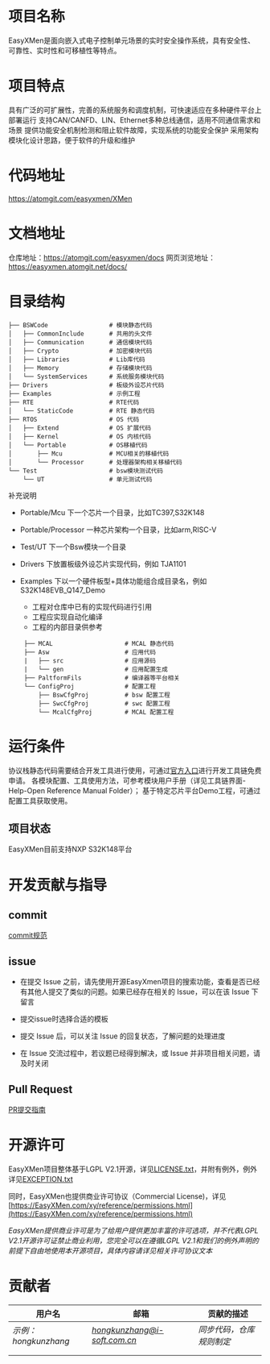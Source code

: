 # 项目名称

EasyXMen是面向嵌入式电子控制单元场景的实时安全操作系统，具有安全性、可靠性、实时性和可移植性等特点。

# 项目特点

具有广泛的可扩展性，完善的系统服务和调度机制，可快速适应在多种硬件平台上部署运行
支持CAN/CANFD、LIN、Ethernet多种总线通信，适用不同通信需求和场景
提供功能安全机制检测和阻止软件故障，实现系统的功能安全保护
采用架构模块化设计思路，便于软件的升级和维护

# 代码地址

https://atomgit.com/easyxmen/XMen

# 文档地址

仓库地址：https://atomgit.com/easyxmen/docs
网页浏览地址：https://easyxmen.atomgit.net/docs/

# 目录结构

```
├── BSWCode                 # 模块静态代码
│   ├── CommonInclude       # 共用的头文件
│   ├── Communication       # 通信模块代码
│   ├── Crypto              # 加密模块代码
│   ├── Libraries           # Lib库代码
│   ├── Memory              # 存储模块代码
│   └── SystemServices      # 系统服务模块代码
├── Drivers                 # 板级外设芯片代码
├── Examples                # 示例工程
├── RTE                     # RTE代码
│   └── StaticCode          # RTE 静态代码
├── RTOS                    # OS 代码
│   ├── Extend              # OS 扩展代码
│   ├── Kernel              # OS 内核代码
│   └── Portable            # OS移植代码
│       ├── Mcu             # MCU相关的移植代码
│       └── Processor       # 处理器架构相关移植代码
└── Test                    # bsw模块测试代码
    └── UT                  # 单元测试代码
```

补充说明

- Portable/Mcu 下一个芯片一个目录，比如TC397,S32K148
- Portable/Processor 一种芯片架构一个目录，比如arm,RISC-V
- Test/UT 下一个Bsw模块一个目录
- Drivers 下放置板级外设芯片实现代码，例如 TJA1101
- Examples 下以一个硬件板型+具体功能组合成目录名，例如S32K148EVB_Q147_Demo

  - 工程对仓库中已有的实现代码进行引用
  - 工程应实现自动化编译
  - 工程的内部目录供参考

  ```log
   ├── MCAL                    # MCAL 静态代码
   ├── Asw                     # 应用代码
   |   ├── src                 # 应用源码
   |   └── gen                 # 应用配置生成
   ├── PaltformFils            # 编译器等平台相关
   └── ConfigProj              # 配置工程
       ├── BswCfgProj          # bsw 配置工程
       ├── SwcCfgProj          # swc 配置工程
       └── McalCfgProj         # MCAL 配置工程
  ```

# 运行条件

协议栈静态代码需要结合开发工具进行使用，可通过[官方入口](https://register.easyxmen.com/welcome.html?channel=3)进行开发工具链免费申请。 各模块配置、工具使用方法，可参考模块用户手册（详见工具链界面-Help-Open Reference Manual Folder）； 基于特定芯片平台Demo工程，可通过配置工具获取使用。

## 项目状态

EasyXMen目前支持NXP S32K148平台



# 开发贡献与指导

## commit

[commit规范](https://atomgit.com/easyxmen/XMen/wiki/Commit规范)

## issue

- 在提交 Issue 之前，请先使用开源EasyXmen项目的搜索功能，查看是否已经有其他人提交了类似的问题。如果已经存在相关的 Issue，可以在该 Issue 下留言

- 提交issue时选择合适的模板
- 提交 Issue 后，可以关注 Issue 的回复状态，了解问题的处理进度
- 在 Issue 交流过程中，若议题已经得到解决，或 Issue 并非项目相关问题，请及时关闭

## Pull Request

[PR提交指南](https://atomgit.com/easyxmen/XMen/wiki/PR提交指南)

# 开源许可

EasyXMen项目整体基于LGPL V2.1开源，详见[LICENSE.txt](./LICENSE.txt)，并附有例外，例外详见[EXCEPTION.txt](./EXCEPTION.txt)

同时，EasyXMen也提供商业许可协议（Commercial License)，详见[https://EasyXMen.com/xy/reference/permissions.html](https://EasyXMen.com/xy/reference/permissions.html)

_EasyXMen提供商业许可是为了给用户提供更加丰富的许可选项，并不代表LGPL V2.1开源许可证禁止商业利用，您完全可以在遵循LGPL V2.1和我们的例外声明的前提下自由地使用本开源项目，具体内容请详见相关许可协议文本_

# 贡献者

| 用户名               | 邮箱                         | 贡献的描述               |
| -------------------- | ---------------------------- | ------------------------ |
| *示例：hongkunzhang* | *hongkunzhang@i-soft.com.cn* | *同步代码，仓库规则制定* |
|                      |                              |                          |
|                      |                              |                          |

